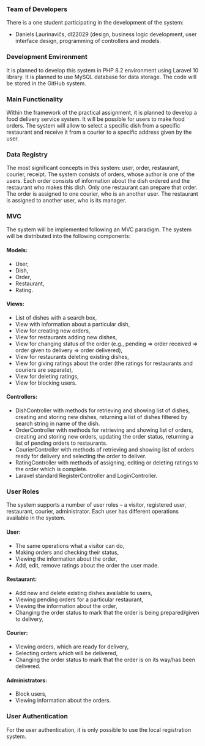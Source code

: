 ### Team of Developers
There is a one student participating in the development of the system:
-	Daniels Laurinavičs, dl22029 (design, business logic development, user interface design, programming of controllers and models.
### Development Environment
It is planned to develop this system in PHP 8.2 environment using Laravel 10 library. It is planned to use MySQL database for data storage. The code will be stored in the GitHub system.
### Main Functionality
Within the framework of the practical assignment, it is planned to develop a food delivery service system.
It will be possible for users to make food orders. The system will allow to select a specific dish from a specific restaurant and receive it from a courier to a specific address given by the user.
### Data Registry
The most significant concepts in this system: user, order, restaurant, courier, receipt.
The system consists of orders, whose author is one of the users. Each order consists of information about the dish ordered and the restaurant who makes this dish. Only one restaurant can prepare that order.
The order is assigned to one courier, who is an another user. The restaurant is assigned to another user, who is its manager.
  
### MVC
The system will be implemented following an MVC paradigm. The system will be distributed into the following components:
#### Models:
-	User,
-	Dish,
-	Order,
-	Restaurant,
-	Rating.
#### Views:
-	List of dishes with a search box,
-	View with information about a particular dish,
-	View for creating new orders,
-	View for restaurants adding new dishes,
-	View for changing status of the order (e.g., pending => order received => order given to delivery => order delivered),
-	View for restaurants deleting existing dishes,
-	View for giving ratings about the order (the ratings for restaurants and couriers are separate),
-	View for deleting ratings,
-	View for blocking users.
#### Controllers:
-	DishController with methods for retrieving and showing list of dishes, creating and storing new dishes, returning a list of dishes filtered by search string in name of the dish.
-	OrderController with methods for retrieving and showing list of orders, creating and storing new orders, updating the order status, returning a list of pending orders to restaurants.
-	CourierController with methods of retrieving and showing list of orders ready for delivery and selecting the order to deliver.
-	RatingController with methods of assigning, editing or deleting ratings to the order which is complete.
-	Laravel standard RegisterController and LoginController.
### User Roles
The system supports a number of user roles – a visitor, registered user, restaurant, courier, administrator. Each user has different operations available in the system.
#### User:
-	The same operations what a visitor can do,
-	Making orders and checking their status,
-	Viewing the information about the order,
-	Add, edit, remove ratings about the order the user made.
#### Restaurant:
-	Add new and delete existing dishes available to users,
-	Viewing pending orders for a particular restaurant,
-	Viewing the information about the order,
-	Changing the order status to mark that the order is being prepared/given to delivery,
#### Courier:
-	Viewing orders, which are ready for delivery,
-	Selecting orders which will be delivered,
-	Changing the order status to mark that the order is on its way/has been delivered.
#### Administrators:
-	Block users,
-	Viewing information about the orders.
### User Authentication
For the user authentication, it is only possible to use the local registration system.
